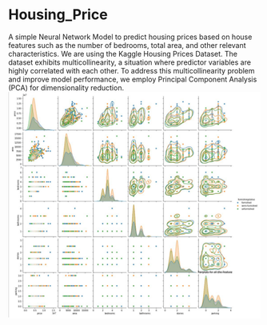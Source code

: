 
# Housing_Price
A simple Neural Network Model to predict housing prices based on house features such as the number of bedrooms, total area, and other relevant characteristics. We are using the Kaggle Housing Prices Dataset. The dataset exhibits multicollinearity, a situation where predictor variables are highly correlated with each other. To address this multicollinearity problem and improve model performance, we employ Principal Component Analysis (PCA) for dimensionality reduction.
![Screenshot of platform](data.JPG)
